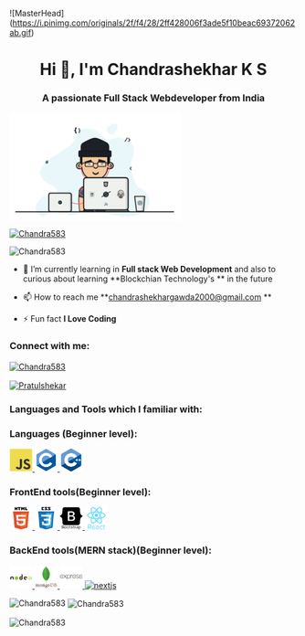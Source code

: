 ![MasterHead]
(https://i.pinimg.com/originals/2f/f4/28/2ff428006f3ade5f10beac69372062ab.gif)
<h1 align="center">Hi 👋, I'm Chandrashekhar K S</h1>
<h3 align="center">A passionate Full Stack Webdeveloper from India</h3>
<img align="center" alt="Coding" width="300" src="https://raw.githubusercontent.com/SandunWebDev/SandunWebDev/main/assets/developer_coding_1.gif"/><p align="left"> <a href="https://github.com/ryo-ma/github-profile-trophy"><img src="https://github-profile-trophy.vercel.app/?username=Chandra583" alt="Chandra583" /></a> </p>
<p align="left"> <img src="https://komarev.com/ghpvc/?username=Chandra583&label=Profile%20views&color=0e75b6&style=flat" alt="Chandra583" /> </p>


- 🌱 I’m currently learning in **Full stack Web Development** and also to curious about learning  **Blockchian Technology's ** in the future


- 📫 How to reach me **chandrashekhargawda2000@gmail.com ** 

- ⚡ Fun fact **I Love Coding**

<h3 align="left">Connect with me:</h3>
<p align="left"><a href="https://www.linkedin.com/in/chandrashekhar-gowda-417a40260/" target="blank"><img align="center" src="https://raw.githubusercontent.com/rahuldkjain/github-profile-readme-generator/master/src/images/icons/Social/linked-in-alt.svg" alt="Chandra583" height="30" width="40" /></a>  
  
  <a href="https://www.instagram.com/pratulshekar/" target="blank"><img align="center" src="https://raw.githubusercontent.com/rahuldkjain/github-profile-readme-generator/master/src/images/icons/Social/instagram.svg" alt="Pratulshekar" height="30" width="40" /></a>

<h3 align="left">Languages and Tools which I familiar with:</h3>

<h3 align="left">
  Languages (Beginner level):</h3>
  <a href="https://www.w3.org/html/" target="_blank" rel="noreferrer">  <img src="https://raw.githubusercontent.com/devicons/devicon/master/icons/javascript/javascript-original.svg" alt="javascript" width="40" height="40"/> </a><a href="https://www.cprogramming.com/" target="_blank" rel="noreferrer"> <img src="https://raw.githubusercontent.com/devicons/devicon/master/icons/c/c-original.svg" alt="c" width="40" height="40"/> </a> <a href="https://www.w3schools.com/cpp/" target="_blank" rel="noreferrer"> <img src="https://raw.githubusercontent.com/devicons/devicon/master/icons/cplusplus/cplusplus-original.svg" alt="cplusplus" width="40" height="40"/> </a>
  

<h3 align="left">
  FrontEnd tools(Beginner level):</h3>
<p align="left"><a href="https://angular.io" target="_blank" rel="noreferrer"> <img src="https://raw.githubusercontent.com/devicons/devicon/master/icons/html5/html5-original-wordmark.svg" alt="html5" width="40" height="40"/> </a><a href="https://www.w3schools.com/css/" target="_blank" rel="noreferrer"> <img src="https://raw.githubusercontent.com/devicons/devicon/master/icons/css3/css3-original-wordmark.svg" alt="css3" width="40" height="40"/> </a><a href="https://developer.mozilla.org/en-US/docs/Web/JavaScript" target="_blank" rel="noreferrer"> </a> <a href="https://getbootstrap.com" target="_blank" rel="noreferrer"> <img src="https://raw.githubusercontent.com/devicons/devicon/master/icons/bootstrap/bootstrap-plain-wordmark.svg" alt="bootstrap" width="40" height="40"/> </a><a href="https://reactjs.org/" target="_blank" rel="noreferrer"> <img src="https://raw.githubusercontent.com/devicons/devicon/master/icons/react/react-original-wordmark.svg" alt="react" width="40" height="40"/> 
 </a>
  
  <h3 align="left">
  BackEnd tools(MERN stack)(Beginner level):</h3>
  
   <a href="https://nodejs.org" target="_blank" rel="noreferrer"> <img src="https://raw.githubusercontent.com/devicons/devicon/master/icons/nodejs/nodejs-original-wordmark.svg" alt="nodejs" width="40" height="40"/> </a> <a href="https://www.mongodb.com/" target="_blank" rel="noreferrer"> <img src="https://raw.githubusercontent.com/devicons/devicon/master/icons/mongodb/mongodb-original-wordmark.svg" alt="mongodb" width="40" height="40"/> </a> <a href="https://expressjs.com" target="_blank" rel="noreferrer"> <img src="https://raw.githubusercontent.com/devicons/devicon/master/icons/express/express-original-wordmark.svg" alt="express" width="40" height="40"/> </a>             <a href="https://nextjs.org/" target="_blank" rel="noreferrer"> <img src="https://cdn.worldvectorlogo.com/logos/nextjs-2.svg" alt="nextjs" width="40" height="40"/> </a> 
  
<!--   <a href="https://www.mysql.com/" target="_blank" rel="noreferrer"> <img src="https://raw.githubusercontent.com/devicons/devicon/master/icons/mysql/mysql-original-wordmark.svg" alt="mysql" width="40" height="40"/> </a> -->
  
 
  <!--   <a href="https://flutter.dev" target="_blank" rel="noreferrer"> <img src="https://www.vectorlogo.zone/logos/flutterio/flutterio-icon.svg" alt="flutter" width="40" height="40"/> </a>  -->
<!--   <a href="https://www.linux.org/" target="_blank" rel="noreferrer"> <img src="https://raw.githubusercontent.com/devicons/devicon/master/icons/linux/linux-original.svg" alt="linux" width="40" height="40"/> </a> -->
<!--   
  <a href="https://pandas.pydata.org/" target="_blank" rel="noreferrer"> <img src="https://raw.githubusercontent.com/devicons/devicon/2ae2a900d2f041da66e950e4d48052658d850630/icons/pandas/pandas-original.svg" alt="pandas" width="40" height="40"/> </a> -->
  
<!--   <a href="https://www.python.org" target="_blank" rel="noreferrer"> <img src="https://raw.githubusercontent.com/devicons/devicon/master/icons/python/python-original.svg" alt="python" width="40" height="40"/> </a>  -->
  
<!--   <a href="https://pytorch.org/" target="_blank" rel="noreferrer"> <img src="https://www.vectorlogo.zone/logos/pytorch/pytorch-icon.svg" alt="pytorch" width="40" height="40"/> </a> -->
  
  </p>
  


<p><img align="left" src="https://github-readme-stats.vercel.app/api/top-langs?username=Chandra583&show_icons=true&locale=en&layout=compact" alt="Chandra583" /></p>

<p>&nbsp;<img align="center" src="https://github-readme-stats.vercel.app/api?username=Chandra583&show_icons=true&locale=en" alt="Chandra583" /></p>

<p><img align="center" src="https://github-readme-streak-stats.herokuapp.com/?user=Chandra583&" alt="Chandra583" /></p>
